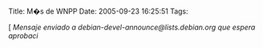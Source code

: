 Title: M�s de WNPP
Date: 2005-09-23 16:25:51
Tags: 

<p>[ <i>Mensaje enviado a debian-devel-announce@lists.debian.org que espera aprobaci